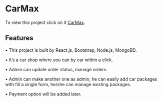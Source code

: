 # CarMax

To view this project click on it [CarMax](https://carmax-9908f.web.app/).

## Features
•	This project is built by React.js, Bootstrap, Node.js, MongoBD.

•	It’s a car shop where you can by car within a click.

•	Admin can update order status, manage orders.

•	Admin can make another one as admin, he can easily add car packages with fill a single form, he/she can manage existing packages.

•	Payment option will be added later.
